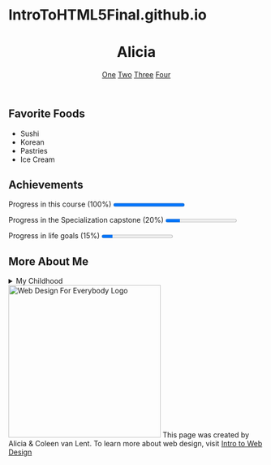 # IntroToHTML5Final.github.io

<!DOCTYPE html>
<html lang="en">
<head>
	<meta charset="utf-8">
</head>
<body>
	<header>
		<h1>Alicia</h1>
		<a href="#FavoriteFoods" title="One">One</a>
		<a href="#Achievements" title="Two">Two</a>
		<a href="#MoreAboutMe" title="Three">Three</a>
		<a href="#Footer" title="Four">Four</a>
	</header>
	<main>
		<h2 id="FavoriteFoods">Favorite Foods</h2>
		<ul>
			<li>Sushi</li>
			<li>Korean</li>
			<li>Pastries</li>
			<li>Ice Cream</li>
		</ul>
		<h2 id="Achievements">Achievements</h2>
			<p>Progress in this course (100%)
				<progress value="100" max="100"> 100% </progress></p>
			<p>Progress in the Specialization capstone (20%)
				<progress value="20" max="100"> 20% </progress></p>
			<p>Progress in life goals (15%)
				<progress value="15" max="100"> 15% </progress></p>
		<h2 id="MoreAboutMe">More About Me</h2>
			<details>
 				 <summary>My Childhood</summary>
 				 Fun Story: I broke my arm when I was six years old from jumping off of a swing set in our backyard. I still like swings.
 				 <br><br><br>
 				 And our backyard.
			</details>
		</main>
	<footer>
		<a id="Footer" href="http://www.intro-webdesign.com/" target="_blank"><img alt="Web Design For Everybody Logo" src="http://intro-webdesign.com/images/newlogo.png" width="300"></a>
		This page was created by Alicia & Coleen van Lent. To learn more about web design, visit <a href="http://www.intro-webdesign.com/" target="_blank">Intro to Web Design</a>
	</footer>
</body>
</html>
